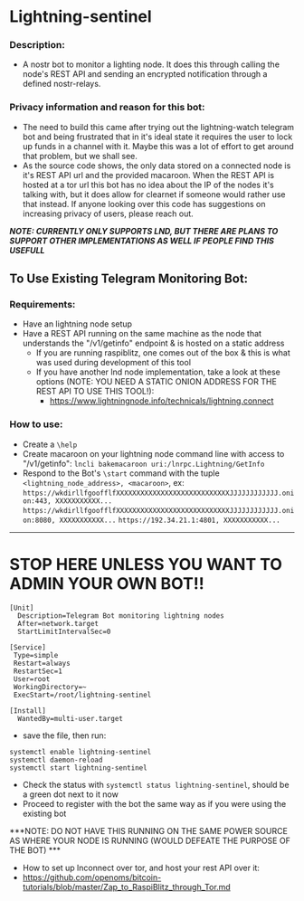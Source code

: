 # Lightning-sentinel
### Description:
- A nostr bot to monitor a lighting node. It does this through calling the node's REST API and sending an encrypted notification through a defined nostr-relays.

### Privacy information and reason for this bot:
- The need to build this came after trying out the lightning-watch telegram bot and being frustrated that in it's ideal state it requires the user to lock up funds in a channel with it. Maybe this was a lot of effort to get around that problem, but we shall see.
- As the source code shows, the only data stored on a connected node is it's REST API url and the provided macaroon. When the REST API is hosted at a tor url this bot has no idea about the IP of the nodes it's talking with, but it does allow for clearnet if someone would rather use that instead. If anyone looking over this code has suggestions on increasing privacy of users, please reach out.

***NOTE: CURRENTLY ONLY SUPPORTS LND, BUT THERE ARE PLANS TO SUPPORT OTHER IMPLEMENTATIONS AS WELL IF PEOPLE FIND THIS USEFULL***

## To Use Existing Telegram Monitoring Bot:
### Requirements:
- Have an lightning node setup
- Have a REST API running on the same machine as the node that understands the "/v1/getinfo" endpoint & is hosted on a static address
    - If you are running raspiblitz, one comes out of the box & this is what was used during development of this tool 
    - If you have another lnd node implementation, take a look at these options (NOTE: YOU NEED A STATIC ONION ADDRESS FOR THE REST API TO USE THIS TOOL!):
        - https://www.lightningnode.info/technicals/lightning.connect

### How to use:
- Create a  `\help`
- Create macaroon on your lightning node command line with access to "/v1/getinfo":
   ` lncli bakemacaroon uri:/lnrpc.Lightning/GetInfo `
- Respond to the Bot's `\start` command with the tuple `<lightning_node_address>, <macaroon>`, 
    ex:
        `https://wkdirllfgoofflfXXXXXXXXXXXXXXXXXXXXXXXXXXXXJJJJJJJJJJJJ.onion:443, XXXXXXXXXXX...`
        `https://wkdirllfgoofflfXXXXXXXXXXXXXXXXXXXXXXXXXXXXJJJJJJJJJJJJ.onion:8080, XXXXXXXXXXX...`
        `https://192.34.21.1:4801, XXXXXXXXXXX...`
---------------------------------------------------------------------------------------------------------------------------

# STOP HERE UNLESS YOU WANT TO ADMIN YOUR OWN BOT!!


```
[Unit]
  Description=Telegram Bot monitoring lightning nodes 
  After=network.target 
  StartLimitIntervalSec=0 

[Service] 
 Type=simple 
 Restart=always 
 RestartSec=1 
 User=root 
 WorkingDirectory=~ 
 ExecStart=/root/lightning-sentinel 

[Install]  
  WantedBy=multi-user.target
```

- save the file, then run:
```
systemctl enable lightning-sentinel
systemctl daemon-reload
systemctl start lightning-sentinel

```
- Check the status with `systemctl status lightning-sentinel`, should be a green dot next to it now
- Proceed to register with the bot the same way as if you were using the existing bot

 ***NOTE: DO NOT HAVE THIS RUNNING ON THE SAME POWER SOURCE AS WHERE YOUR NODE IS RUNNING (WOULD DEFEATE THE PURPOSE OF THE BOT) ***
- How to set up lnconnect over tor, and host your rest API over it:
- https://github.com/openoms/bitcoin-tutorials/blob/master/Zap_to_RaspiBlitz_through_Tor.md


